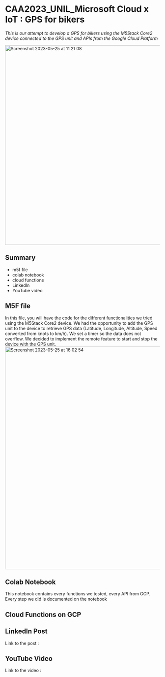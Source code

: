 # CAA2023_UNIL_Microsoft Cloud x IoT : GPS for bikers
*This is our attempt to develop a GPS for bikers using the M5Stack Core2 device connected to the GPS unit and APIs from the Google Cloud Platform*

<img width="649" alt="Screenshot 2023-05-25 at 11 21 08" src="https://github.com/Srivathshan-Paramalingam-0505/CAA2023_UNIL_Microsoft/assets/83650518/74967780-58ee-4243-9e4a-c4a76ba07e32">

## Summary
* m5f file
* colab notebook
* cloud functions
* LinkedIn
* YouTube video

 ## M5F file
 In this file, you will have the code for the different functionalities we tried using the M5Stack Core2 device. We had the opportunity to add the GPS unit to the device to retrieve GPS data (Latitude, Longitude, Altitude, Speed converted from knots to km/h). We set a timer so the data does not overflow. We decided to implement the remote feature to start and stop the device with the GPS unit.
 <img width="724" alt="Screenshot 2023-05-25 at 16 02 54" src="https://github.com/Srivathshan-Paramalingam-0505/CAA2023_UNIL_Microsoft/assets/83650518/9714da67-adad-4a82-b194-d3b5158373a1">


## Colab Notebook
This notebook contains every functions we tested, every API from GCP. Every step we did is documented on the notebook

## Cloud Functions on GCP

## LinkedIn Post
Link to the post : 

## YouTube Video
Link to the video : 
